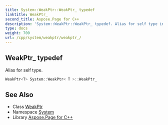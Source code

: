 ```yaml
---
title: System::WeakPtr::WeakPtr_ typedef
linktitle: WeakPtr_
second_title: Aspose.Page for C++
description: 'System::WeakPtr::WeakPtr_ typedef. Alias for self type in C++.'
type: docs
weight: 700
url: /cpp/system/weakptr/weakptr_/
---
```

## WeakPtr_ typedef


Alias for self type.

```cpp
WeakPtr<T> System::WeakPtr< T >::WeakPtr_
```

## See Also

* Class [WeakPtr](../)
* Namespace [System](../../)
* Library [Aspose.Page for C++](../../../)
